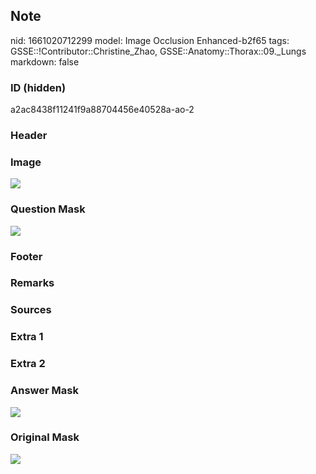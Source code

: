 ## Note
nid: 1661020712299
model: Image Occlusion Enhanced-b2f65
tags: GSSE::!Contributor::Christine_Zhao, GSSE::Anatomy::Thorax::09._Lungs
markdown: false

### ID (hidden)
a2ac8438f11241f9a88704456e40528a-ao-2

### Header


### Image
<img src="thorax028_1622351452442.png">

### Question Mask
<img src="a2ac8438f11241f9a88704456e40528a-ao-2-Q.svg">

### Footer


### Remarks


### Sources


### Extra 1


### Extra 2


### Answer Mask
<img src="a2ac8438f11241f9a88704456e40528a-ao-2-A.svg">

### Original Mask
<img src="a2ac8438f11241f9a88704456e40528a-ao-O.svg">
